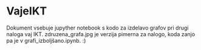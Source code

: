 # VajeIKT

Dokument vsebuje jupyther notebook s kodo za izdelavo grafov pri drugi naloga vaj IKT. zdruzena_grafa.jpg je verzija pimerna za nalogo, koda zanjo pa je v grafi_izboljšano.ipynb. :)
